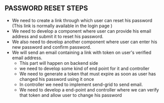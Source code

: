## PASSWORD RESET STEPS

- We need to create a link through which user can reset his password (This link is normally available in the login page )
- We need to develop a component where user can provide his email address and submit it to reset his password.
- We also need to develop another component where user can enter his new password and confirm password.
- We will send an email containing a link with token on user's verified email address.
    - This part will happen on backend side
    - we need to develop some kind of end point for it and controller
    - We need to generate a token that must expire as soon as user has changed his password using it once
    - In controller we need to implement send-grid to send email.
    - We need to develop a end-point and controller where we can verify that token and allow user to change his password
    
    